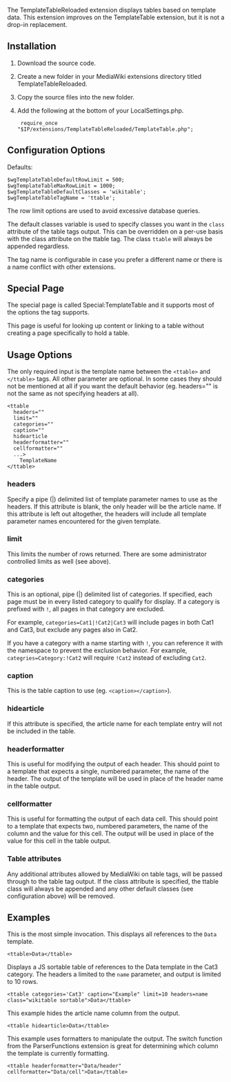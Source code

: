 The TemplateTableReloaded extension displays tables based on template data.  This extension improves on the TemplateTable extension, but it is not a drop-in replacement.

## Installation

1. Download the source code.
1. Create a new folder in your MediaWiki extensions directory titled TemplateTableReloaded.
1. Copy the source files into the new folder.
1. Add the following at the bottom of your LocalSettings.php.

        require_once "$IP/extensions/TemplateTableReloaded/TemplateTable.php";

## Configuration Options

Defaults:

    $wgTemplateTableDefaultRowLimit = 500;
    $wgTemplateTableMaxRowLimit = 1000;
    $wgTemplateTableDefaultClasses = 'wikitable';
    $wgTemplateTableTagName = 'ttable';

The row limit options are used to avoid excessive database queries.

The default classes variable is used to specify classes you want in the `class` attribute of the table tags output.  This can be overridden on a per-use basis with the class attribute on the ttable tag.  The class `ttable` will always be appended regardless.

The tag name is configurable in case you prefer a different name or there is a name conflict with other extensions.

## Special Page

The special page is called Special:TemplateTable and it supports most of the options the tag supports.

This page is useful for looking up content or linking to a table without creating a page specifically to hold a table.

## Usage Options

The only required input is the template name between the `<ttable>` and `</ttable>` tags.  All other parameter are optional.  In some cases they should not be mentioned at all if you want the default behavior (eg. headers="" is not the same as not specifying headers at all).

    <ttable
      headers=""
      limit=""
      categories=""
      caption=""
      hidearticle
      headerformatter=""
      cellformatter=""
      ...>
        TemplateName
    </ttable>

### headers

Specify a pipe (|) delimited list of template parameter names to use as the headers.  If this attribute is blank, the only header will be the article name.  If this attribute is left out altogether, the headers will include all template parameter names encountered for the given template.

### limit

This limits the number of rows returned.  There are some administrator controlled limits as well (see above).

### categories

This is an optional, pipe (|) delimited list of categories.  If specified, each page must be in every listed category to qualify for display.  If a category is prefixed with `!`, all pages in that category are excluded.

For example, `categories=Cat1|!Cat2|Cat3` will include pages in both Cat1 and Cat3, but exclude any pages also in Cat2.

If you have a category with a name starting with `!`, you can reference it with the namespace to prevent the exclusion behavior.  For example, `categries=Category:!Cat2` will require `!Cat2` instead of excluding `Cat2`.

### caption

This is the table caption to use (eg. `<caption></caption>`).

### hidearticle

If this attribute is specified, the article name for each template entry will not be included in the table.

### headerformatter

This is useful for modifying the output of each header.  This should point to a template that expects a single, numbered parameter, the name of the header.  The output of the template will be used in place of the header name in the table output.

### cellformatter

This is useful for formatting the output of each data cell.  This should point to a template that expects two, numbered parameters, the name of the column and the value for this cell.  The output will be used in place of the value for this cell in the table output.

### Table attributes

Any additional attributes allowed by MediaWiki on table tags, will be passed through to the table tag output.  If the class attribute is specified, the ttable class will always be appended and any other default classes (see configuration above) will be removed.

## Examples

This is the most simple invocation.  This displays all references to the `Data` template.

    <ttable>Data</ttable>

Displays a JS sortable table of references to the Data template in the Cat3 category.  The headers a limited to the `name` parameter, and output is limited to 10 rows.

    <ttable categories='Cat3' caption="Example" limit=10 headers=name class="wikitable sortable">Data</ttable>

This example hides the article name column from the output.

    <ttable hidearticle>Data</ttable>

This example uses formatters to manipulate the output.  The switch function from the ParserFunctions extension is great for determining which column the template is currently formatting.

    <ttable headerformatter="Data/header" cellformatter="Data/cell">Data</ttable>
